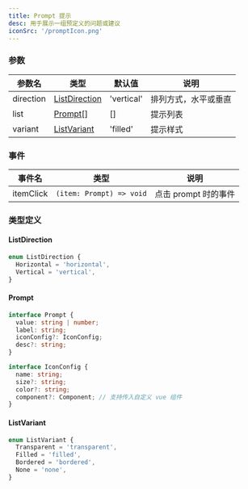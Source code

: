 ```yaml
---
title: Prompt 提示
desc: 用于展示一组预定义的问题或建议
iconSrc: '/promptIcon.png'
---
```


### 参数

| 参数名    | 类型                            | 默认值     | 说明                 |
| --------- | ------------------------------- | ---------- | -------------------- |
| direction | [ListDirection](#listdirection) | 'vertical' | 排列方式，水平或垂直 |
| list      | [Prompt[]](#prompt)             | []         | 提示列表             |
| variant   | [ListVariant](#listvariant)     | 'filled'   | 提示样式             |

### 事件

| 事件名    | 类型                     | 说明                 |
| --------- | ------------------------ | -------------------- |
| itemClick | `(item: Prompt) => void` | 点击 prompt 时的事件 |

### 类型定义

#### ListDirection

```ts
enum ListDirection {
  Horizontal = 'horizontal',
  Vertical = 'vertical',
}
```

#### Prompt

```ts
interface Prompt {
  value: string | number;
  label: string;
  iconConfig?: IconConfig;
  desc?: string;
}

interface IconConfig {
  name: string;
  size?: string;
  color?: string;
  component?: Component; // 支持传入自定义 vue 组件
}
```

#### ListVariant

```ts
enum ListVariant {
  Transparent = 'transparent',
  Filled = 'filled',
  Bordered = 'bordered',
  None = 'none',
}
```
